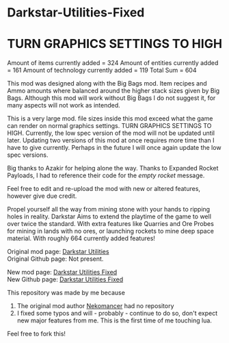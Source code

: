 # Darkstar-Utilities-Fixed

# TURN GRAPHICS SETTINGS TO HIGH

Amount of items currently added = 324
Amount of entities currently added = 161
Amount of technology currently added = 119
Total Sum = 604

This mod was designed along with the Big Bags mod. Item recipes and Ammo amounts where balanced around the higher stack sizes given by Big Bags. Although this mod will work without Big Bags I do not suggest it, for many aspects will not work as intended.

This is a very large mod. file sizes inside this mod exceed what the game can render on normal graphics settings. TURN GRAPHICS SETTINGS TO HIGH. Currently, the low spec version of the mod will not be updated until later. Updating two versions of this mod at once requires more time than I have to give currently. Perhaps in the future I will once again update the low spec versions.

Big thanks to Azakir for helping alone the way.
Thanks to Expanded Rocket Payloads, I had to reference their code for the *empty rocket* message.

Feel free to edit and re-upload the mod with new or altered features, however give due credit.

Propel yourself all the way from mining stone with your hands to ripping holes in reality. Darkstar Aims to extend the playtime of the game to well over twice the standard. With extra features like
Quarries and Ore Probes for mining in lands with no ores, or launching rockets to mine deep space material. With roughly 664 currently added features!

Original mod page: [Darkstar Utilities](https://mods.factorio.com/mod/Darkstar_utilities) <br/>
Original Github page: Not present.

New mod page: [Darkstar Utilities Fixed](https://mods.factorio.com/mod/Darkstar_utilities_fixed) <br/>
New Github page: [Darkstar Utilities Fixed](https://github.com/H4ckerxx44/Darkstar-Utilities-Fixed)

This repository was made by me because

1. The original mod author [Nekomancer](https://mods.factorio.com/user/Nekomancer) had no repository
2. I fixed some typos and will - probably - continue to do so, don't expect new major features from me. This is the first time of me touching lua.

Feel free to fork this!
